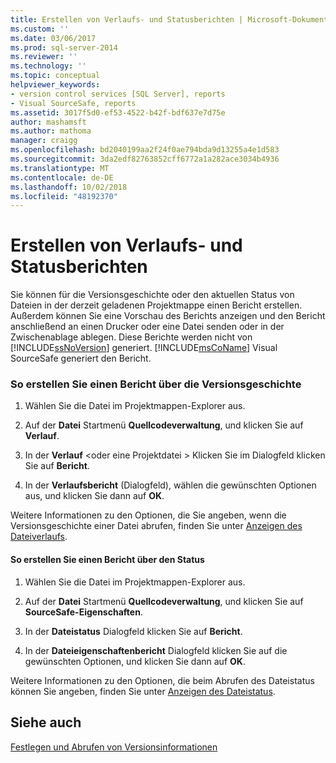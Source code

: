 ```yaml
---
title: Erstellen von Verlaufs- und Statusberichten | Microsoft-Dokumentation
ms.custom: ''
ms.date: 03/06/2017
ms.prod: sql-server-2014
ms.reviewer: ''
ms.technology: ''
ms.topic: conceptual
helpviewer_keywords:
- version control services [SQL Server], reports
- Visual SourceSafe, reports
ms.assetid: 3017f5d0-ef53-4522-b42f-bdf637e7d75e
author: mashamsft
ms.author: mathoma
manager: craigg
ms.openlocfilehash: bd2040199aa2f24f0ae794bda9d13255a4e1d583
ms.sourcegitcommit: 3da2edf82763852cff6772a1a282ace3034b4936
ms.translationtype: MT
ms.contentlocale: de-DE
ms.lasthandoff: 10/02/2018
ms.locfileid: "48192370"
---
```

# <a name="create-history-and-status-reports"></a>Erstellen von Verlaufs- und Statusberichten
  Sie können für die Versionsgeschichte oder den aktuellen Status von Dateien in der derzeit geladenen Projektmappe einen Bericht erstellen. Außerdem können Sie eine Vorschau des Berichts anzeigen und den Bericht anschließend an einen Drucker oder eine Datei senden oder in der Zwischenablage ablegen. Diese Berichte werden nicht von [!INCLUDE[ssNoVersion](../includes/ssnoversion-md.md)] generiert. [!INCLUDE[msCoName](../includes/msconame-md.md)] Visual SourceSafe generiert den Bericht.  
  
### <a name="to-create-a-history-report"></a>So erstellen Sie einen Bericht über die Versionsgeschichte  
  
1.  Wählen Sie die Datei im Projektmappen-Explorer aus.  
  
2.  Auf der **Datei** Startmenü **Quellcodeverwaltung**, und klicken Sie auf **Verlauf**.  
  
3.  In der **Verlauf** \<oder eine Projektdatei > Klicken Sie im Dialogfeld klicken Sie auf **Bericht**.  
  
4.  In der **Verlaufsbericht** (Dialogfeld), wählen die gewünschten Optionen aus, und klicken Sie dann auf **OK**.  
  
 Weitere Informationen zu den Optionen, die Sie angeben, wenn die Versionsgeschichte einer Datei abrufen, finden Sie unter [Anzeigen des Dateiverlaufs](../../2014/database-engine/view-file-history.md).  
  
#### <a name="to-create-a-status-report"></a>So erstellen Sie einen Bericht über den Status  
  
1.  Wählen Sie die Datei im Projektmappen-Explorer aus.  
  
2.  Auf der **Datei** Startmenü **Quellcodeverwaltung**, und klicken Sie auf **SourceSafe-Eigenschaften**.  
  
3.  In der **Dateistatus** Dialogfeld klicken Sie auf **Bericht**.  
  
4.  In der **Dateieigenschaftenbericht** Dialogfeld klicken Sie auf die gewünschten Optionen, und klicken Sie dann auf **OK**.  
  
 Weitere Informationen zu den Optionen, die beim Abrufen des Dateistatus können Sie angeben, finden Sie unter [Anzeigen des Dateistatus](../../2014/database-engine/view-file-status.md).  
  
## <a name="see-also"></a>Siehe auch  
 [Festlegen und Abrufen von Versionsinformationen](../../2014/database-engine/set-and-retrieve-version-information.md)  
  
  
